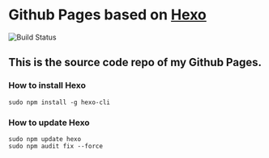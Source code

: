 # Github Pages based on [Hexo](https://hexo.io/zh-cn/docs/)
![Build Status](https://github.com/YuboZhang/YuboZhang.github.io/actions/workflows/githubpages.yml/badge.svg)

## This is the source code repo of my Github Pages.

### How to install Hexo
```
sudo npm install -g hexo-cli
```

### How to update Hexo
```
sudo npm update hexo
sudo npm audit fix --force
```
